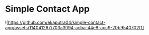 # Simple Contact App

![https://github.com/ekaputra04/simple-contact-app/assets/114041267/703a3094-acba-44e8-acc9-20b9540702f1]
